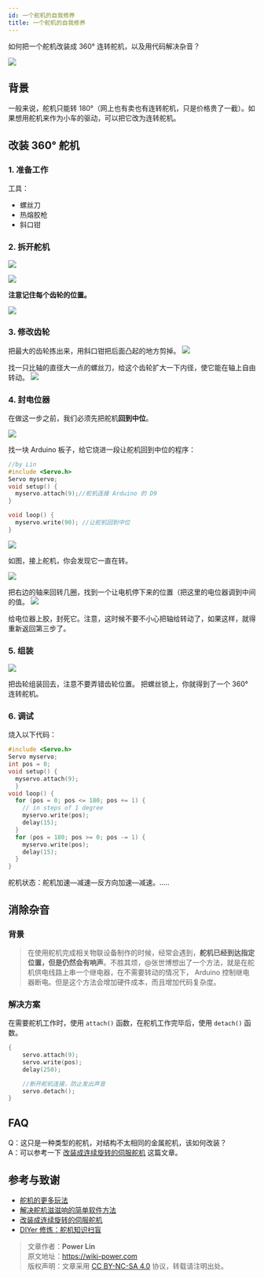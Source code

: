 ```yaml
---
id: 一个舵机的自我修养
title: 一个舵机的自我修养
---
```


如何把一个舵机改装成 360° 连转舵机，以及用代码解决杂音？

![](https://cos.wiki-power.com/img/2218072-04cbc8eb7ac10ddc.jpg)

## 背景

一般来说，舵机只能转 180°（网上也有卖也有连转舵机，只是价格贵了一截）。如果想用舵机来作为小车的驱动，可以把它改为连转舵机。

## 改装 360° 舵机

### 1. 准备工作

工具：

- 螺丝刀
- 热熔胶枪
- 斜口钳


### 2. 拆开舵机

![](https://cos.wiki-power.com/img/2218072-7bc137198ac65914.jpg)

![](https://cos.wiki-power.com/img/2218072-ce45e1ce8a869ed2.jpg)

**注意记住每个齿轮的位置。**

![](https://cos.wiki-power.com/img/2218072-f81faeac715a89f7.jpg)

### 3. 修改齿轮

把最大的齿轮拣出来，用斜口钳把后面凸起的地方剪掉。 ![](https://cos.wiki-power.com/img/2218072-2fab2f9620b5efb2.jpg)

找一只比轴的直径大一点的螺丝刀，给这个齿轮扩大一下内径，使它能在轴上自由转动。 ![](https://cos.wiki-power.com/img/2218072-b5de55e257df450e.jpg)

### 4. 封电位器

在做这一步之前，我们必须先把舵机**回到中位**。

![](https://cos.wiki-power.com/img/2218072-3f7127da4c2c8d88.jpg)

找一块 Arduino 板子，给它烧进一段让舵机回到中位的程序：

```cpp
//by Lin
#include <Servo.h>
Servo myservo;
void setup() {
  myservo.attach(9);//舵机连接 Arduino 的 D9
}

void loop() {
  myservo.write(90); //让舵机回到中位
}
```

![](https://cos.wiki-power.com/img/2218072-41374b07e5f87b06.png)

如图，接上舵机，你会发现它一直在转。

![](https://cos.wiki-power.com/img/2218072-04e91993e3d57d4d.jpg)

把右边的轴来回转几圈，找到一个让电机停下来的位置（把这里的电位器调到中间的值。 ![](https://cos.wiki-power.com/img/2218072-964d07b3c4c304d4.jpg)

给电位器上胶，封死它。注意，这时候不要不小心把轴给转动了，如果这样，就得重新返回第三步了。

### 5. 组装

![](https://cos.wiki-power.com/img/2218072-d0aec7a2cb430e4c.jpg)

把齿轮组装回去，注意不要弄错齿轮位置。 把螺丝锁上，你就得到了一个 360° 连转舵机。

### 6. 调试

烧入以下代码：

```cpp
#include <Servo.h>
Servo myservo;
int pos = 0;
void setup() {
  myservo.attach(9);
  }
void loop() {
  for (pos = 0; pos <= 180; pos += 1) {
    // in steps of 1 degree
    myservo.write(pos);
    delay(15);
  }
  for (pos = 180; pos >= 0; pos -= 1) {
    myservo.write(pos);
    delay(15);
  }
}
```

舵机状态：舵机加速—减速—反方向加速—减速。.....

## 消除杂音

### 背景

> 在使用舵机完成相关物联设备制作的时候，经常会遇到，**舵机已经到达指定位置，但是仍然会有响声**。不胜其烦，@张世博想出了一个方法，就是在舵机供电线路上串一个继电器，在不需要转动的情况下， Arduino 控制继电器断电。但是这个方法会增加硬件成本，而且增加代码复杂度。

### 解决方案

在需要舵机工作时，使用 `attach()` 函数，在舵机工作完毕后，使用 `detach()` 函数。

```cpp
{
    servo.attach(9);
    servo.write(pos);
    delay(250);

    //断开舵机连接，防止发出声音
    servo.detach();
}
```

## FAQ

Q：这只是一种类型的舵机，对结构不太相同的金属舵机，该如何改装？  
A：可以参考一下 [改装成连续旋转的伺服舵机](https://www.geek-workshop.com/thread-14885-1-1.html) 这篇文章。

## 参考与致谢

- [舵机的更多玩法](https://mp.weixin.qq.com/s?__biz=MjM5MzUzODg2NA==&mid=2652149326&idx=1&sn=1760691e14cd110345f1847658acefd3&mpshare=1&scene=1&srcid=1003cUr6AYjfze46sYqMbGmP#rd)
- [解决舵机滋滋响的简单软件方法](https://blog.vvzero.com/2018/04/13/servo-without-ringing-by-software/)
- [改装成连续旋转的伺服舵机](https://www.geek-workshop.com/thread-14885-1-1.html)
- [DIYer 修炼：舵机知识扫盲](https://www.guokr.com/article/5292/)



> 文章作者：**Power Lin**  
> 原文地址：<https://wiki-power.com>  
> 版权声明：文章采用 [CC BY-NC-SA 4.0](https://creativecommons.org/licenses/by/4.0/deed.zh) 协议，转载请注明出处。
